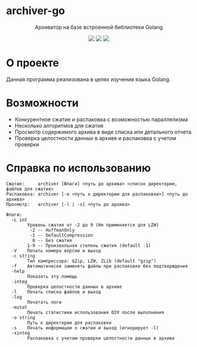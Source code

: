 # archiver-go

<p align="center">
  Архиватор на базе встроенной библиотеки Golang
</p>

<p align="center">
  <a href="https://github.com/gh0st17/archiver-go/releases/latest"><img src="https://img.shields.io/github/v/release/gh0st17/archiver-go?style=plastic"></a>
  <img src="https://img.shields.io/badge/license-MIT-blue?style=plastic">
  <img src="https://tokei.rs/b1/github/gh0st17/archiver-go?category=code">
</p>

# О проекте

Данная программа реализована в целях изучения языка Golang.

# Возможности

- Конкурентное сжатие и распаковка с возможностью параллелизма
- Несколько алгоритмов для сжатия
- Просмотр содержимого архива в виде списка или детального отчета
- Проверка целостности данных в архиве и распаковка с учетом проверки

# Справка по использованию

```
Сжатие:     archiver [Флаги] <путь до архива> <список директории, файлов для сжатия>
Распаковка: archiver [-o <путь к директории для распаковки>] <путь до архива>
Просмотр:   archiver [-l | -s] <путь до архива>

Флаги:
  -L int
    	Уровень сжатия от -2 до 9 (Не применяется для LZW)
    	 -2 -- HuffmanOnly
    	 -1 -- DefaultCompression
    	  0 -- Без сжатия
    	1-9 -- Произвольная степень сжатия (default -1)
  -V	Печать номера версии и выход
  -c string
    	Тип компрессора: GZip, LZW, ZLib (default "gzip")
  -f	Автоматически заменять файлы при распаковке без подтверждения
  -help
    	Показать эту помощь
  -integ
    	Проверка целостности данных в архиве
  -l	Печать списка файлов и выход
  -log
    	Печатать логи
  -mstat
    	Печать статистики использования ОЗУ после выполнения
  -o string
    	Путь к директории для распаковки
  -s	Печать информации о сжатии и выход (игнорирует -l)
  -xinteg
    	Распаковка с учетом проверки целостности данных в архиве
```
